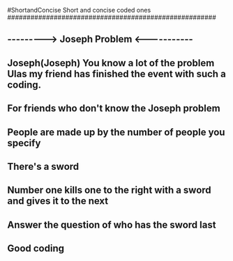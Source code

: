 #ShortandConcise
Short and concise coded ones
######################################################
## ---------> Joseph Problem <----------- ##
## Joseph(Joseph) You know a lot of the problem Ulas my friend has finished the event with such a coding.
## For friends who don't know the Joseph problem
## People are made up by the number of people you specify
## There's a sword
## Number one kills one to the right with a sword and gives it to the next
## Answer the question of who has the sword last
## Good coding
